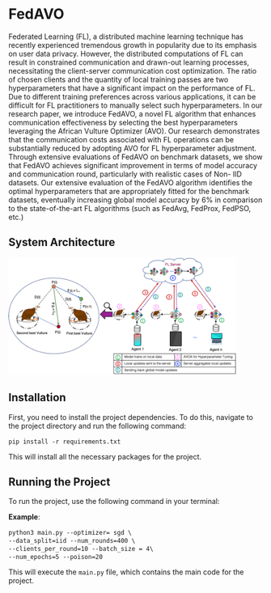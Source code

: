 # FedAVO

Federated Learning (FL), a distributed machine
learning technique has recently experienced tremendous growth
in popularity due to its emphasis on user data privacy. However,
the distributed computations of FL can result in constrained
communication and drawn-out learning processes, necessitating
the client-server communication cost optimization. The ratio
of chosen clients and the quantity of local training passes are
two hyperparameters that have a significant impact on the
performance of FL. Due to different training preferences across
various applications, it can be difficult for FL practitioners to
manually select such hyperparameters. In our research paper,
we introduce FedAVO, a novel FL algorithm that enhances
communication effectiveness by selecting the best hyperparameters
leveraging the African Vulture Optimizer (AVO). Our research
demonstrates that the communication costs associated with FL
operations can be substantially reduced by adopting AVO for
FL hyperparameter adjustment. Through extensive evaluations
of FedAVO on benchmark datasets, we show that FedAVO
achieves significant improvement in terms of model accuracy and
communication round, particularly with realistic cases of Non-
IID datasets. Our extensive evaluation of the FedAVO algorithm
identifies the optimal hyperparameters that are appropriately
fitted for the benchmark datasets, eventually increasing global
model accuracy by 6% in comparison to the state-of-the-art FL
algorithms (such as FedAvg, FedProx, FedPSO, etc.)


## System Architecture


<img src="sys_arch.png" width="450">



## Installation

First, you need to install the project dependencies. To do this, navigate to the project directory and run the following command:

```
pip install -r requirements.txt
```

This will install all the necessary packages for the project.

## Running the Project

To run the project, use the following command in your terminal:

**Example**: 
```
python3 main.py --optimizer= sgd \
--data_split=iid --num_rounds=400 \
--clients_per_round=10 --batch_size = 4\
--num_epochs=5 --poison=20
```

This will execute the `main.py` file, which contains the main code for the project. 

